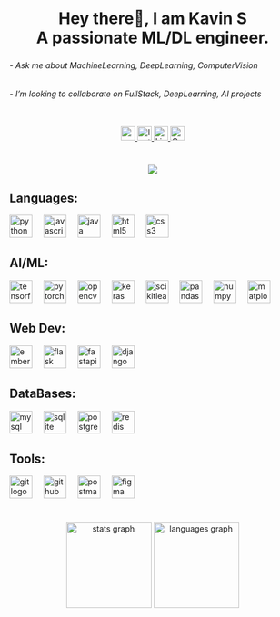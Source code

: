 <h1 align="center">Hey there👋, I am Kavin S<br>A passionate ML/DL engineer.</h1>

###
<h6>- Ask me about MachineLearning, DeepLearning, ComputerVision</h6>
<h6>- I’m looking to collaborate on FullStack, DeepLearning, AI projects</h6>

###
<br>

<div align="center">
  <a href="kavin090305@gmail.com" target="_blank">
    <img src="https://img.shields.io/static/v1?message=Gmail&logo=gmail&label=&color=D14836&logoColor=white&labelColor=&style=for-the-badge" height="25" alt="gmail logo"  />
  </a>
  <a href="https://leetcode.com/u/kavinSubramaniam/https://www.linkedin.com/in/kavinsubramaniam/" target="_blank">
    <img src="https://img.shields.io/static/v1?message=LeetCode&logo=leetcode&label=&color=000000&logoColor=white&labelColor=&style=for-the-badge" height="25" alt="leetcode logo"  />
  </a>
  <a href="https://www.linkedin.com/in/kavinsubramaniam/" target="_blank">
    <img src="https://img.shields.io/static/v1?message=LinkedIn&logo=linkedin&label=&color=0077B5&logoColor=white&labelColor=&style=for-the-badge" height="25" alt="LinkedIn logo"  />
  </a>
  <a href="https://www.codechef.com/users/kavin16/" target="_blank">
    <img src="https://img.shields.io/static/v1?message=CodeChef&logo=codechef&label=&color=592805&logoColor=white&labelColor=&style=for-the-badge" height="25" alt="CodeChef logo"  />
  </a>
</div>

###
<br>
<div align="center">
  <img src="https://visitor-badge.laobi.icu/badge?page_id=kavinsubramaniam.kavinsubramaniam&"  />
</div>

###

<h2 align="left">Languages:</h2>

<div align="left">
  <img src="https://cdn.jsdelivr.net/gh/devicons/devicon@latest/icons/python/python-original.svg" height="40" alt="python logo"/>
  <img width="12" />
  <img src="https://cdn.jsdelivr.net/gh/devicons/devicon@latest/icons/javascript/javascript-original.svg" height="40" alt="javascript logo"/>
  <img width="12" />
  <img src="https://cdn.jsdelivr.net/gh/devicons/devicon@latest/icons/java/java-original.svg" height="40" alt="java logo" />
  <img width="12" />
  <img src="https://cdn.jsdelivr.net/gh/devicons/devicon@latest/icons/html5/html5-original.svg" height="40" alt="html5 logo"/>
  <img width="12" />
  <img src="https://cdn.jsdelivr.net/gh/devicons/devicon@latest/icons/css3/css3-original.svg" height="40" alt="css3 logo"/>
  <img width="12" />
</div>

###

<h2 align="left">AI/ML:</h2>

<div align="left">
  <img src="https://cdn.jsdelivr.net/gh/devicons/devicon@latest/icons/tensorflow/tensorflow-original.svg" height="40" alt="tensorflow logo"/>
  <img width="12" />
  <img src="https://cdn.jsdelivr.net/gh/devicons/devicon@latest/icons/pytorch/pytorch-original.svg" height="40" alt="pytorch logo"/>
  <img width="12" />
  <img src="https://cdn.jsdelivr.net/gh/devicons/devicon@latest/icons/opencv/opencv-original.svg" height="40" alt="opencv logo" />
  <img width="12" />
  <img src="https://cdn.jsdelivr.net/gh/devicons/devicon@latest/icons/keras/keras-original.svg" height="40" alt="keras logo"/>
  <img width="12" />
  <img src="https://cdn.jsdelivr.net/gh/devicons/devicon@latest/icons/scikitlearn/scikitlearn-original.svg" height="40" alt="scikitlearn logo"/>
  <img width="12" />
  <img src="https://cdn.jsdelivr.net/gh/devicons/devicon@latest/icons/pandas/pandas-original.svg" height="40" alt="pandas logo"/>
  <img width="12" />
  <img src="https://cdn.jsdelivr.net/gh/devicons/devicon@latest/icons/numpy/numpy-original.svg" height="40" alt="numpy logo"/>
  <img width="12" />
  <img src="https://cdn.jsdelivr.net/gh/devicons/devicon@latest/icons/matplotlib/matplotlib-original.svg" height="40" alt="matplotlib logo"/>
  <img width="12" />
  <img width="12" />
</div>

###

<h2 align="left">Web Dev:</h2>

<div align="left">
  <img src="https://cdn.jsdelivr.net/gh/devicons/devicon@latest/icons/ember/ember-original.svg" height="40" alt="ember logo"/>
  <img width="12" />
  <img src="https://cdn.jsdelivr.net/gh/devicons/devicon@latest/icons/flask/flask-original.svg" height="40" alt="flask logo"/>
  <img width="12" />
  <img src="https://cdn.jsdelivr.net/gh/devicons/devicon@latest/icons/fastapi/fastapi-original.svg" height="40" alt="fastapi logo" />
  <img width="12" />
  <img src="https://cdn.jsdelivr.net/gh/devicons/devicon@latest/icons/django/django-plain.svg" height="40" alt="django logo"/>
  <img width="12" />
</div>

###

<h2 align="left">DataBases:</h2>

<div align="left">
  <img src="https://cdn.jsdelivr.net/gh/devicons/devicon@latest/icons/mysql/mysql-original.svg" height="40" alt="mysql logo"/>
  <img width="12" />
  <img src="https://cdn.jsdelivr.net/gh/devicons/devicon@latest/icons/sqlite/sqlite-original.svg" height="40" alt="sqlite logo"/>
  <img width="12" />
  <img src="https://cdn.jsdelivr.net/gh/devicons/devicon@latest/icons/postgresql/postgresql-original.svg" height="40" alt="postgresql logo" />
  <img width="12" />
  <img src="https://cdn.jsdelivr.net/gh/devicons/devicon@latest/icons/redis/redis-original.svg" height="40" alt="redis logo"/>
  <img width="12" />
</div>

###

<h2 align="left">Tools:</h2>

<div align="left">
  <img src="https://cdn.jsdelivr.net/gh/devicons/devicon@latest/icons/git/git-original.svg" height="40" alt="git logo"/>
  <img width="12" />
  <img src="https://cdn.jsdelivr.net/gh/devicons/devicon@latest/icons/github/github-original.svg" height="40" alt="github logo"/>
  <img width="12" />
  <img src="https://cdn.jsdelivr.net/gh/devicons/devicon@latest/icons/postman/postman-original.svg" height="40" alt="postman logo" />
  <img width="12" />
  <img src="https://cdn.jsdelivr.net/gh/devicons/devicon@latest/icons/figma/figma-original.svg" height="40" alt="figma logo"/>
  <img width="12" />
</div>

###
<br>


<div align="center">
  <img src="https://github-readme-stats.vercel.app/api?username=kavinsubramaniam&hide_title=false&hide_rank=false&show_icons=true&include_all_commits=true&count_private=true&disable_animations=false&theme=dracula&locale=en&hide_border=false&order=1" height="150" alt="stats graph"  />
  <img src="https://github-readme-stats.vercel.app/api/top-langs?username=kavinsubramaniam&locale=en&hide_title=false&layout=compact&card_width=320&langs_count=5&theme=dracula&hide_border=false&order=2" height="150" alt="languages graph"  />
</div>

###
